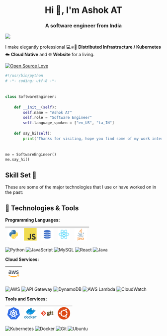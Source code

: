 <h1 align="center">Hi 👋, I'm Ashok AT</h1>
<h3 align="center">A software engineer from India</h3>

![](https://github.com/halfrost/halfrost/blob/master/icons/header_1.png)

I make elegantly professional 💻⎈🐳 **Distributed Infrastructure / Kubernetes** ☁️ **Cloud Native** and 🌐 **Website** for a living. 

[![Open Source Love](https://badges.frapsoft.com/os/v1/open-source.svg?v=102)](https://github.com/ellerbrock/open-source-badge/)

```python
#!/usr/bin/python
# -*- coding: utf-8 -*-


class SoftwareEngineer:

    def __init__(self):
        self.name = "Ashok AT"
        self.role = "Software Engineer"
        self.language_spoken = ["en_US", "ta_IN"]

    def say_hi(self):
        print("Thanks for visiting, hope you find some of my work interesting.")


me = SoftwareEngineer()
me.say_hi()
```

## Skill Set :muscle:

These are some of the major technologies that I use or have worked on in the past:

## 🔧 Technologies & Tools

**Programming Languages:**

<img title="Python" alt="Python" width="40px" src="https://raw.githubusercontent.com/github/explore/master/topics/python/python.png" />|<img alt="JS" title="JavaScript" width="40px" src="https://raw.githubusercontent.com/github/explore/master/topics/javascript/javascript.png">|<img title="SQL" alt="SQL" width="40px" src="https://raw.githubusercontent.com/github/explore/master/topics/sql/sql.png" />|<img alt="React" title="React" width="40px" src="https://raw.githubusercontent.com/github/explore/master/topics/react/react.png">|<img title="Java" alt="Java" width="40px" src="https://raw.githubusercontent.com/github/explore/master/topics/java/java.png" />
|--|--|--|--|--|

![Python](https://img.shields.io/badge/Code-Python-informational?style=flat&logo=python&logoColor=white&color=6aa6f8)
![JavaScript](https://img.shields.io/badge/Code-JavaScript-informational?style=flat&logo=javascript&logoColor=white&color=6aa6f8)
![MySQL](https://img.shields.io/badge/Code-MYSQL-informational?style=flat&logo=mysql&logoColor=white&color=6aa6f8)
![React](https://img.shields.io/badge/Code-React-informational?style=flat&logo=react&logoColor=white&color=6aa6f8)
![Java](https://img.shields.io/badge/Code-Java-informational?style=flat&logo=java&logoColor=white&color=6aa6f8)

**Cloud Services:**

<img title="AWS" alt="AWS" width="40px" src="https://raw.githubusercontent.com/github/explore/main/topics/aws/aws.png">|
|--|

![AWS](https://img.shields.io/badge/Cloud-AWS-informational?style=flat&logo=amazon-aws&logoColor=white&color=6aa6f8)
![API Gateway](https://img.shields.io/badge/API-Gateway-informational?style=flat&logo=amazon-api-gateway&logoColor=white&color=6aa6f8)
![DynamoDB](https://img.shields.io/badge/Database-DynamoDB-informational?style=flat&logo=amazon-dynamodb&logoColor=white&color=6aa6f8)
![AWS Lambda](https://img.shields.io/badge/Compute-AWS_Lambda-informational?style=flat&logo=amazon-aws&logoColor=white&color=6aa6f8)
![CloudWatch](https://img.shields.io/badge/Monitoring-CloudWatch-informational?style=flat&logo=amazon-cloudwatch&logoColor=white&color=6aa6f8)

**Tools and Services:**

<img title="Kubernetes" alt="Kubernetes" width="40px" src="https://raw.githubusercontent.com/github/explore/main/topics/kubernetes/kubernetes.png">|<img title="Docker" alt="Docker" width="40px" src="https://raw.githubusercontent.com/github/explore/master/topics/docker/docker.png">|<img title="git" alt="git" width="40px" src="https://raw.githubusercontent.com/github/explore/master/topics/git/git.png">|<img title="Ubuntu" alt="Ubuntu" width="40px" src="https://raw.githubusercontent.com/github/explore/master/topics/ubuntu/ubuntu.png">|
|--|--|--|--|

![Kubernetes](https://img.shields.io/badge/Service-Kubernetes-informational?style=flat&logo=kubernetes&logoColor=white&color=6aa6f8)
![Docker](https://img.shields.io/badge/Service-Docker-informational?style=flat&logo=docker&logoColor=white&color=6aa6f8)
![Git](https://img.shields.io/badge/Tools-Git-informational?style=flat&logo=git&logoColor=white&color=6aa6f8)
![Ubuntu](https://img.shields.io/badge/Tools-Ubuntu-informational?style=flat&logo=ubuntu&logoColor=white&color=6aa6f8)




